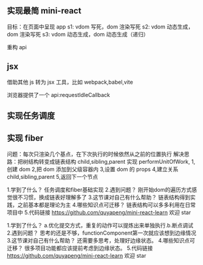 ## 实现最简 mini-react

目标：在页面中呈现 app
s1: vdom 写死，dom 渲染写死
s2: vdom 动态生成，dom 渲染写死
s3: vdom 动态生成，dom 动态生成（递归）

重构 api

## jsx

借助其他 js 转为 jsx 工具，比如 webpack,babel,vite

浏览器提供了一个 api:requestIdleCallback

## 实现任务调度

## 实现 fiber

问题：每次只渲染几个基点，在下次执行的时候依然从之前的位置执行
解决思路：把树结构转变成链表结构 child,sibling,parent
实现 performUnitOfWork,
1,创建 dom
2,把 dom 添加到父级容器内
3,设置 dom 的 props
4,建立关系 child,sibling,parent
5,返回下一个节点

1.学到了什么？
任务调度和fiber基础实现 
2.遇到问题？
刚开始dom的遍历方式感觉很不习惯，换成链表好理解多了 
3.这节课对自己有什么帮助？
链表结构得到实践，之前基本都是理论为主 
4.哪些知识点可迁移？
链表结构可以多多利用在日常项目中 
5.代码链接
https://github.com/quyapeng/mini-react-learn
欢迎 star


1.学到了什么？
a.优化提交方式，重复的动作可以提炼出来单独执行.b.断点调试
2.遇到问题？
思考的还是不够，functionComponent第一次就应该想到边缘情况 
3.这节课对自己有什么帮助？
还需要多思考，处理好边缘状态。 
4.哪些知识点可迁移？
很多项目功能都应该提前考虑到边缘状态。
5.代码链接
https://github.com/quyapeng/mini-react-learn
欢迎 star